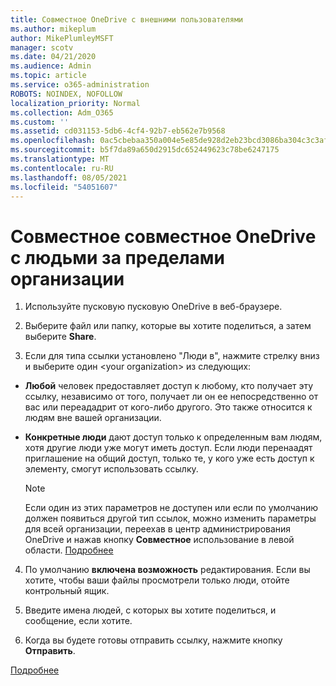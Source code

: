 ```yaml
---
title: Совместное OneDrive с внешними пользователями
ms.author: mikeplum
author: MikePlumleyMSFT
manager: scotv
ms.date: 04/21/2020
ms.audience: Admin
ms.topic: article
ms.service: o365-administration
ROBOTS: NOINDEX, NOFOLLOW
localization_priority: Normal
ms.collection: Adm_O365
ms.custom: ''
ms.assetid: cd031153-5db6-4cf4-92b7-eb562e7b9568
ms.openlocfilehash: 0ac5cbebaa350a004e5e85de928d2eb23bcd3086ba304c3c3afdfa9c13e42188
ms.sourcegitcommit: b5f7da89a650d2915dc652449623c78be6247175
ms.translationtype: MT
ms.contentlocale: ru-RU
ms.lasthandoff: 08/05/2021
ms.locfileid: "54051607"
---
```

# <a name="share-files-in-onedrive-with-people-outside-your-organization"></a>Совместное совместное OneDrive с людьми за пределами организации

1. Используйте пусковую пусковую OneDrive в веб-браузере. 
    
2. Выберите файл или папку, которые вы хотите поделиться, а затем выберите **Share**. 
    
3. Если для типа ссылки установлено "Люди в", нажмите стрелку вниз и выберите один \<your organization\> из следующих: 
    
  - **Любой** человек предоставляет доступ к любому, кто получает эту ссылку, независимо от того, получает ли он ее непосредственно от вас или переададрит от кого-либо другого. Это также относится к людям вне вашей организации. 
    
  - **Конкретные люди** дают доступ только к определенным вам людям, хотя другие люди уже могут иметь доступ. Если люди перенаадят приглашение на общий доступ, только те, у кого уже есть доступ к элементу, смогут использовать ссылку. 
    
    > [!NOTE]
    > Если один из этих параметров не доступен или если по умолчанию должен появиться другой тип ссылок, можно изменить параметры для всей организации, переехав в центр администрирования OneDrive и нажав кнопку **Совместное** использование в левой области. [Подробнее](https://go.microsoft.com/fwlink/?linkid=871961)
  
4. По умолчанию **включена возможность** редактирования. Если вы хотите, чтобы ваши файлы просмотрели только люди, отойте контрольный ящик. 
    
5. Введите имена людей, с которых вы хотите поделиться, и сообщение, если хотите.
    
6. Когда вы будете готовы отправить ссылку, нажмите кнопку **Отправить**. 
    
[Подробнее](https://go.microsoft.com/fwlink/?linkid=871861)
  

